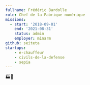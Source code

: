```yaml
---
fullname: Frédéric Bardolle
role: Chef de la Fabrique numérique
missions:
  - start: '2018-09-01'
    end: '2021-08-31'
    status: admin
    employer: minarm
github: seiteta
startups:
    - e-chauffeur
    - civils-de-la-defense
    - sepia
---
```


🏭🔢
